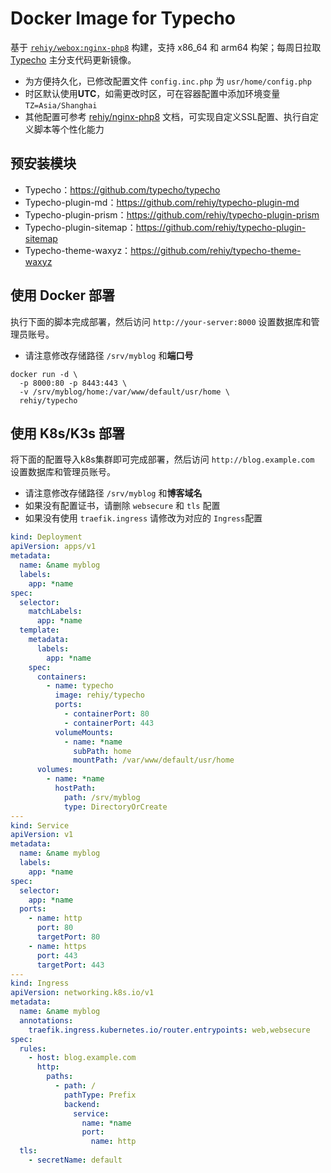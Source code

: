 # Docker Image for Typecho

基于 [`rehiy/webox:nginx-php8`](https://github.com/rehiy/webox-docker/tree/master/nginx-php8.3) 构建，支持 x86_64 和 arm64 构架；每周日拉取 [Typecho](https://github.com/typecho/typecho) 主分支代码更新镜像。

- 为方便持久化，已修改配置文件 `config.inc.php` 为 `usr/home/config.php`
- 时区默认使用**UTC**，如需更改时区，可在容器配置中添加环境变量 `TZ=Asia/Shanghai`
- 其他配置可参考 [rehiy/nginx-php8](https://github.com/rehiy/webox-docker/tree/master/nginx-php8.3) 文档，可实现自定义SSL配置、执行自定义脚本等个性化能力

## 预安装模块

- Typecho：<https://github.com/typecho/typecho>
- Typecho-plugin-md：<https://github.com/rehiy/typecho-plugin-md>
- Typecho-plugin-prism：<https://github.com/rehiy/typecho-plugin-prism>
- Typecho-plugin-sitemap：<https://github.com/rehiy/typecho-plugin-sitemap>
- Typecho-theme-waxyz：<https://github.com/rehiy/typecho-theme-waxyz>

## 使用 Docker 部署

执行下面的脚本完成部署，然后访问 `http://your-server:8000` 设置数据库和管理员账号。

- 请注意修改存储路径 `/srv/myblog` 和**端口号**

```shell
docker run -d \
  -p 8000:80 -p 8443:443 \
  -v /srv/myblog/home:/var/www/default/usr/home \
  rehiy/typecho
```

## 使用 K8s/K3s 部署

将下面的配置导入k8s集群即可完成部署，然后访问 `http://blog.example.com` 设置数据库和管理员账号。

- 请注意修改存储路径 `/srv/myblog` 和**博客域名**
- 如果没有配置证书，请删除 `websecure` 和 `tls` 配置
- 如果没有使用 `traefik.ingress` 请修改为对应的 `Ingress`配置

```yaml
kind: Deployment
apiVersion: apps/v1
metadata:
  name: &name myblog
  labels:
    app: *name
spec:
  selector:
    matchLabels:
      app: *name
  template:
    metadata:
      labels:
        app: *name
    spec:
      containers:
        - name: typecho
          image: rehiy/typecho
          ports:
            - containerPort: 80
            - containerPort: 443
          volumeMounts:
            - name: *name
              subPath: home
              mountPath: /var/www/default/usr/home
      volumes:
        - name: *name
          hostPath:
            path: /srv/myblog
            type: DirectoryOrCreate
---
kind: Service
apiVersion: v1
metadata:
  name: &name myblog
  labels:
    app: *name
spec:
  selector:
    app: *name
  ports:
    - name: http
      port: 80
      targetPort: 80
    - name: https
      port: 443
      targetPort: 443
---
kind: Ingress
apiVersion: networking.k8s.io/v1
metadata:
  name: &name myblog
  annotations:
    traefik.ingress.kubernetes.io/router.entrypoints: web,websecure
spec:
  rules:
    - host: blog.example.com
      http:
        paths:
          - path: /
            pathType: Prefix
            backend:
              service:
                name: *name
                port:
                  name: http
  tls:
    - secretName: default
```
